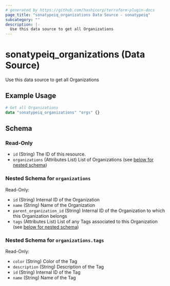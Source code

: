```yaml
---
# generated by https://github.com/hashicorp/terraform-plugin-docs
page_title: "sonatypeiq_organizations Data Source - sonatypeiq"
subcategory: ""
description: |-
  Use this data source to get all Organizations
---
```


# sonatypeiq_organizations (Data Source)

Use this data source to get all Organizations

## Example Usage

```terraform
# Get all Organizations
data "sonatypeiq_organizations" "orgs" {}
```

<!-- schema generated by tfplugindocs -->
## Schema

### Read-Only

- `id` (String) The ID of this resource.
- `organizations` (Attributes List) List of Organizations (see [below for nested schema](#nestedatt--organizations))

<a id="nestedatt--organizations"></a>
### Nested Schema for `organizations`

Read-Only:

- `id` (String) Internal ID of the Organization
- `name` (String) Name of the Organization
- `parent_organization_id` (String) Internal ID of the Organization to which this Organization belongs
- `tags` (Attributes List) List of any Tags associated to this Organization (see [below for nested schema](#nestedatt--organizations--tags))

<a id="nestedatt--organizations--tags"></a>
### Nested Schema for `organizations.tags`

Read-Only:

- `color` (String) Color of the Tag
- `description` (String) Description of the Tag
- `id` (String) Internal ID of the Tag
- `name` (String) Name of the Tag
